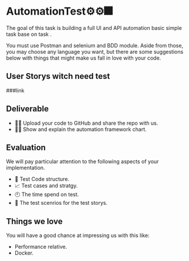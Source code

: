# AutomationTest⚙️⚙️🎆
The goal of this task is building a full UI and API automation basic simple task base on task .

You must use Postman and selenium and BDD module. Aside from those, you may choose any language you want, but there are some suggestions below with things that might make us fall in love with your code.
## User Storys witch need test
###link

## Deliverable

* 👩‍🏫 Upload your code to GitHub and share the repo with us. 
* 👨‍🏫 Show and explain the automation framework chart. 

## Evaluation

We will pay particular attention to the following aspects of your implementation.

* 🔩 Test Code structure.
* 📈 Test cases and stratgy.
* 🕙 The time spend on test.
* 🔦 The test scenrios for the test storys. 

## Things we love

You will have a good chance at impressing us with this like:

* Performance relative.
* Docker.
